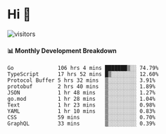 # Hi 👋
 
![visitors](https://visitor-badge.glitch.me/badge?page_id=sorcererxw.sorcererx)

#### 📊 Monthly Development Breakdown

<!--START_SECTION:waka-->
```text
Go              106 hrs 4 mins ███████▒░░ 74.79%
TypeScript      17 hrs 52 mins █▒░░░░░░░░ 12.60%
Protocol Buffer 5 hrs 32 mins  ▒░░░░░░░░░ 3.91%
protobuf        2 hrs 40 mins  ▒░░░░░░░░░ 1.89%
JSON            1 hr 48 mins   ▒░░░░░░░░░ 1.27%
go.mod          1 hr 28 mins   ▒░░░░░░░░░ 1.04%
Text            1 hr 23 mins   ▒░░░░░░░░░ 0.98%
YAML            1 hr 10 mins   ▒░░░░░░░░░ 0.83%
CSS             59 mins        ▒░░░░░░░░░ 0.70%
GraphQL         33 mins        ▒░░░░░░░░░ 0.39%
```
<!--END_SECTION:waka-->
